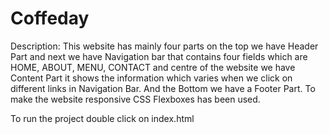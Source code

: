# Coffeday
Description: This website has mainly four parts on the top we have Header Part and next we have Navigation bar that contains 
four fields which are HOME, ABOUT, MENU, CONTACT and centre of the website we have Content Part it shows the information which
varies when we click on different links in Navigation Bar.
And the Bottom we have a Footer Part. 
To make the website responsive CSS Flexboxes has been used.

To run the project double click on index.html
